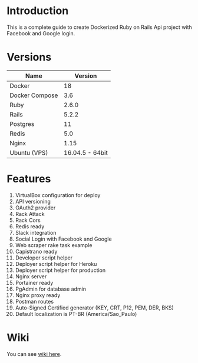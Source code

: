 # Introduction

This is a complete guide to create Dockerized Ruby on Rails Api project with Facebook and Google login.

# Versions

Name           | Version
---------------|----------------
Docker         | 18
Docker Compose | 3.6
Ruby           | 2.6.0
Rails          | 5.2.2
Postgres       | 11
Redis          | 5.0
Nginx          | 1.15
Ubuntu (VPS)   | 16.04.5 - 64bit

# Features

 1. VirtualBox configuration for deploy
 2. API versioning
 3. OAuth2 provider
 4. Rack Attack
 5. Rack Cors
 6. Redis ready
 7. Slack integration
 8. Social Login with Facebook and Google
 9. Web scraper rake task example
10. Capistrano ready
11. Developer script helper
12. Deployer script helper for Heroku
13. Deployer script helper for production
14. Nginx server
15. Portainer ready
16. PgAdmin for database admin
17. Nginx proxy ready
18. Postman routes
19. Auto-Signed Certified generator (KEY, CRT, P12, PEM, DER, BKS)
20. Default localization is PT-BR (America/Sao_Paulo)

# Wiki

You can see [wiki here](https://github.com/junioregis/skeleton-rails/wiki).
